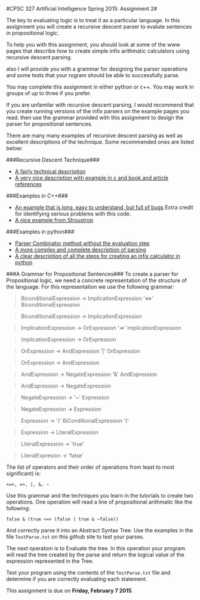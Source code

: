 #CPSC 327 Artificial Intelligence Spring 2015: Assignment 2#

The key to evaluating logic is to treat it as a particular language.  In this assignment you will create a recursive descent parser to evalute sentences in propositional logic.

To help you with this assignment, you should look at some of the www pages that describe how to create simple infix arithmatic calculators using recursive descent parsing.

also I will provide you with a grammar for designing the parser operations and some tests that your rogram should be able to successfully parse.

You may complete this assignment in either python or c++.  You may work in groups of up to three if you prefer.

If you are unfamilar with recursive descent parsing, I would recommend that you create running versions of the infix parsers on the example pages you read.  then use the grammar provided with this assignment to design the parser for propositional sentences.

There are many many examples of recursive descent parsing as well as excellent descriptions of the technique.  Some recommended ones are listed below:

###Recursive Descent Technique###
- [A fairly technical description](http://www.cs.engr.uky.edu/~lewis/essays/compilers/rec-des.html)
- [A very nice description with example in c and book and article references](http://en.wikipedia.org/wiki/Recursive_descent_parser)

###Examples in C++###
- [An example that is long, easy to understand, but full of bugs](http://www.dreamincode.net/forums/topic/234775-creating-a-recursive-descent-parser-oop-style/) Extra credit for identifying serious problems with this code.
- [A nice example from Stroustrop](http://www.cplusplus.com/forum/general/1116/2/)

###Examples in python###
- [Parser Combinator method without the evaluation step](http://www.onlamp.com/pub/a/python/2006/01/26/pyparsing.html?page=5)
- [A more complex and complete description of parsing](http://effbot.org/zone/simple-top-down-parsing.htm)
- [A clear description of all the steps for creating an infix calculator in python](http://blog.erezsh.com/how-to-write-a-calculator-in-70-python-lines-by-writing-a-recursive-descent-parser/)

###A Grammar for Propositional Sentences###
To create a parser for Propositional logic, we need a concrete representation of the structure of the language.   For this representation we use the following grammar:


>BiconditionalExpression -> ImplicationExpression '<=>' BiconditionalExpression

>BiconditionalExpression -> ImplicationExpression

>ImplicationExpression -> OrExpression '=>' ImplicationExpression

>ImplicationExpression -> OrExpression

>OrExpression -> AndExpression '|' OrExpression

>OrExpression -> AndExpression

>AndExpression -> NegateExpression '&' AndExpression

>AndExpression -> NegateExpression

>NegateExpression -> '~' Expression

>NegateExpression -> Expression

>Expression -> '(' BiConditionalExpression ')'

>Expression -> LiteralExpression

>LiteralExpression -> 'true'

>LiteralExpresion -> 'false'

The list of operators and their order of operations from least to most significant) is:

`<=>, =>, |, &, ~`

Use this grammar and the techniques you learn in the tutorials to create two operations.  One operation will read a line of propositional arithmatic like the following:

`false & (true <=> (false | true & ~false))`

And correctly parse it into an Abstract Syntax Tree.  Use the examples in the file `TestParse.txt` on this github site to test your parses.

The next operation is to Evaluate the tree.  In this operation your program will read the tree created by the parse and return the logical value of the expression represented in the Tree.

Test your program using the contents of the `TestParse.txt` file and determine if you are correctly evaluating each statement.

This assignment is due on **Friday, February 7 2015**.




